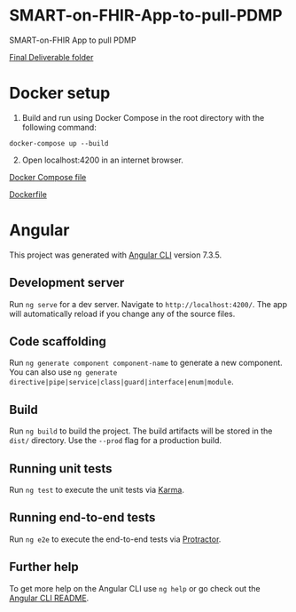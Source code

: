 # SMART-on-FHIR-App-to-pull-PDMP
SMART-on-FHIR App to pull PDMP

[Final Deliverable folder](https://github.gatech.edu/gt-cs6440-hit-spring2019/SMART-on-FHIR-App-to-pull-PDMP/tree/master/Final%20Delivery)

# Docker setup

1. Build and run using Docker Compose in the root directory with the following command:

`docker-compose up --build`

2. Open localhost:4200 in an internet browser.

[Docker Compose file](https://github.gatech.edu/gt-cs6440-hit-spring2019/SMART-on-FHIR-App-to-pull-PDMP/blob/master/docker-compose.yml)

[Dockerfile](https://github.gatech.edu/gt-cs6440-hit-spring2019/SMART-on-FHIR-App-to-pull-PDMP/blob/master/Dockerfile)


# Angular

This project was generated with [Angular CLI](https://github.com/angular/angular-cli) version 7.3.5.

## Development server

Run `ng serve` for a dev server. Navigate to `http://localhost:4200/`. The app will automatically reload if you change any of the source files.

## Code scaffolding

Run `ng generate component component-name` to generate a new component. You can also use `ng generate directive|pipe|service|class|guard|interface|enum|module`.

## Build

Run `ng build` to build the project. The build artifacts will be stored in the `dist/` directory. Use the `--prod` flag for a production build.

## Running unit tests

Run `ng test` to execute the unit tests via [Karma](https://karma-runner.github.io).

## Running end-to-end tests

Run `ng e2e` to execute the end-to-end tests via [Protractor](http://www.protractortest.org/).

## Further help

To get more help on the Angular CLI use `ng help` or go check out the [Angular CLI README](https://github.com/angular/angular-cli/blob/master/README.md).
